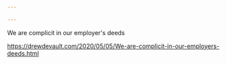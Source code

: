 ```yaml
---

---
```


We are complicit in our employer's deeds

<https://drewdevault.com/2020/05/05/We-are-complicit-in-our-employers-deeds.html>
